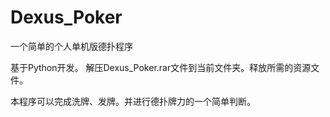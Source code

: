 # Dexus_Poker
一个简单的个人单机版德扑程序

基于Python开发。
解压Dexus_Poker.rar文件到当前文件夹。释放所需的资源文件。

本程序可以完成洗牌、发牌。并进行德扑牌力的一个简单判断。

